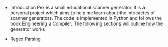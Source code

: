 * Introduction
Pex is a small educational scanner generator. It is a personal project which aims to help me learn about the intricacies of scanner generators. The code is implemented in Python and follows the book Engineering a Compiler. The following sections will outline how the generator works

* Regex Parsing


